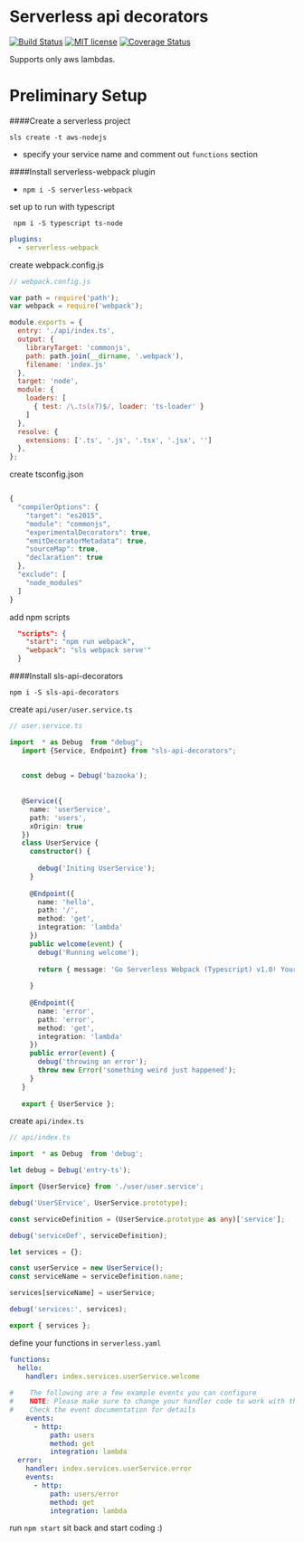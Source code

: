 # Serverless api decorators
[![Build Status](https://travis-ci.org/{{github-user-name}}/{{github-app-name}}.svg?branch=master)](https://travis-ci.org/{{github-user-name}}/{{github-app-name}}.svg?branch=master)
[![MIT license](http://img.shields.io/badge/license-MIT-brightgreen.svg)](http://opensource.org/licenses/MIT)
[![Coverage Status](https://coveralls.io/repos/github/{{github-user-name}}/{{github-app-name}}/badge.svg?branch=master)](https://coveralls.io/github/{{github-user-name}}/{{github-app-name}}?branch=master)

Supports only aws lambdas.

# Preliminary Setup

####Create a serverless project

``sls create -t aws-nodejs``

- specify your service name and comment out `functions` section

####Install serverless-webpack plugin

- `npm i -S serverless-webpack`

set up to run with typescript

```
 npm i -S typescript ts-node
```

```yaml
plugins:
  - serverless-webpack
```
create webpack.config.js

```js
// webpack.config.js

var path = require('path');
var webpack = require('webpack');

module.exports = {
  entry: './api/index.ts',
  output: {
    libraryTarget: 'commonjs',
    path: path.join(__dirname, '.webpack'),
    filename: 'index.js'
  },
  target: 'node',
  module: {
    loaders: [
      { test: /\.ts(x?)$/, loader: 'ts-loader' }
    ]
  },
  resolve: {
    extensions: ['.ts', '.js', '.tsx', '.jsx', '']
  },
};

```

create tsconfig.json

```js

{
  "compilerOptions": {
    "target": "es2015",
    "module": "commonjs",
    "experimentalDecorators": true,
    "emitDecoratorMetadata": true,
    "sourceMap": true,
    "declaration": true
  },
  "exclude": [
    "node_modules"
  ]
}
```

add npm scripts

```json
  "scripts": {
    "start": "npm run webpack",
    "webpack": "sls webpack serve'"
  } 
```

####Install sls-api-decorators

```npm i -S sls-api-decorators```

create `api/user/user.service.ts`

```typescript
// user.service.ts

import  * as Debug  from "debug";
   import {Service, Endpoint} from "sls-api-decorators";
   
   
   const debug = Debug('bazooka');
   
   
   @Service({
     name: 'userService',
     path: 'users',
     xOrigin: true
   })
   class UserService {
     constructor() {
   
       debug('Initing UserService');
     }
   
     @Endpoint({
       name: 'hello',
       path: '/',
       method: 'get',
       integration: 'lambda'
     })
     public welcome(event) {
       debug('Running welcome');
   
       return { message: 'Go Serverless Webpack (Typescript) v1.0! Your function executed successfully!', event };
   
     }
   
     @Endpoint({
       name: 'error',
       path: 'error',
       method: 'get',
       integration: 'lambda'
     })
     public error(event) {
       debug('throwing an error');
       throw new Error('something weird just happened');
     }
   }
   
   export { UserService };
```

create `api/index.ts`

```typescript
// api/index.ts

import  * as Debug  from 'debug';

let debug = Debug('entry-ts');

import {UserService} from './user/user.service';

debug('UserSErvice', UserService.prototype);

const serviceDefinition = (UserService.prototype as any)['service'];

debug('serviceDef', serviceDefinition);

let services = {};

const userService = new UserService();
const serviceName = serviceDefinition.name;

services[serviceName] = userService;

debug('services:', services);

export { services };
```

define your functions in `serverless.yaml`

```yaml
functions: 
  hello: 
    handler: index.services.userService.welcome 
 
#    The following are a few example events you can configure 
#    NOTE: Please make sure to change your handler code to work with those events 
#    Check the event documentation for details 
    events: 
      - http: 
          path: users 
          method: get 
          integration: lambda 
  error: 
    handler: index.services.userService.error 
    events:  
      - http: 
          path: users/error 
          method: get 
          integration: lambda 

```

run `npm start` sit back and start coding :)
